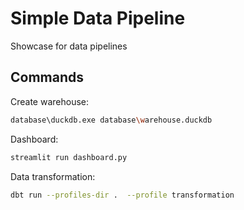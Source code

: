 # Simple Data Pipeline

Showcase for data pipelines

## Commands

Create warehouse:
```sh
database\duckdb.exe database\warehouse.duckdb  
```

Dashboard: 
```sh
streamlit run dashboard.py
```

Data transformation: 
```sh
dbt run --profiles-dir .  --profile transformation
```
